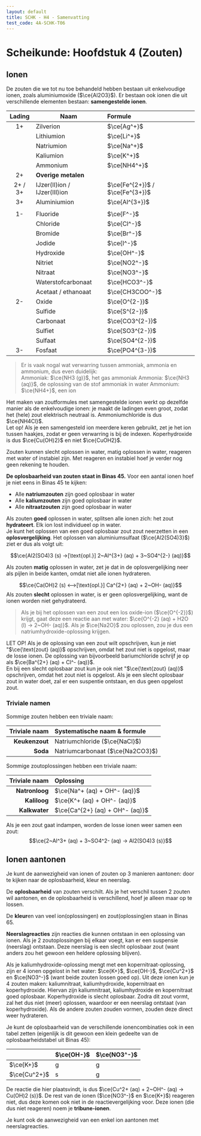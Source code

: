 ```yaml
---
layout: default
title: SCHK - H4 - Samenvatting
test_code: 4A-SCHK-T06
---
```


# Scheikunde: Hoofdstuk 4 (Zouten)

## Ionen

De zouten die we tot nu toe behandeld hebben bestaan uit enkelvoudige ionen, zoals aluminiumoxide ($\ce{Al2O3}$). Er bestaan ook ionen die uit verschillende elementen bestaan: **samengestelde ionen**.

| Lading  | Naam                         | Formule                         |
| :-----: | ---------------------------- | :------------------------------ |
|   1+    | Zilverion                    | $\ce{Ag^+}$                     |
|         | Lithiumion                   | $\ce{Li^+}$                     |
|         | Natriumion                   | $\ce{Na^+}$                     |
|         | Kaliumion                    | $\ce{K^+}$                      |
|         | Ammonium                     | $\ce{NH4^+}$                    |
|   2+    | **Overige metalen**          |                                 |
| 2+ / 3+ | IJzer(II)ion / IJzer(III)ion | $\ce{Fe^{2+}}$ / $\ce{Fe^{3+}}$ |
|   3+    | Aluminiumion                 | $\ce{Al^{3+}}$                  |
|         |                              |                                 |
|   1-    | Fluoride                     | $\ce{F^-}$                      |
|         | Chloride                     | $\ce{Cl^-}$                     |
|         | Bromide                      | $\ce{Br^-}$                     |
|         | Jodide                       | $\ce{I^-}$                      |
|         | Hydroxide                    | $\ce{OH^-}$                     |
|         | Nitriet                      | $\ce{NO2^-}$                    |
|         | Nitraat                      | $\ce{NO3^-}$                    |
|         | Waterstofcarbonaat           | $\ce{HCO3^-}$                   |
|         | Acetaat / ethanoaat          | $\ce{CH3COO^-}$                 |
|   2-    | Oxide                        | $\ce{O^{2-}}$                   |
|         | Sulfide                      | $\ce{S^{2-}}$                   |
|         | Carbonaat                    | $\ce{CO3^{2-}}$                 |
|         | Sulfiet                      | $\ce{SO3^{2-}}$                 |
|         | Sulfaat                      | $\ce{SO4^{2-}}$                 |
|   3-    | Fosfaat                      | $\ce{PO4^{3-}}$                 |

> Er is vaak nogal wat verwarring tussen ammoniak, ammonia en ammonium, dus even duidelijk:  
> Ammoniak: $\ce{NH3 (g)}$, het gas ammoniak
> Ammonia: $\ce{NH3 (aq)}$, de oplossing van de stof ammoniak in water
> Ammonium: $\ce{NH4+}$, een ion

Het maken van zoutformules met samengestelde ionen werkt op dezelfde manier als de enkelvoudige ionen: je maakt de ladingen even groot, zodat het (hele) zout elektrisch neutraal is. Ammoniumchloride is dus $\ce{NH4Cl}$.  
Let op! Als je een samengesteld ion meerdere keren gebruikt, zet je het ion tussen haakjes, zodat er geen verwarring is bij de indexen. Koperhydroxide is dus $\ce{Cu(OH)2}$ en niet $\ce{CuOH2}$.

Zouten kunnen slecht oplossen in water, matig oplossen in water, reageren met water of instabiel zijn. Met reageren en instabiel hoef je verder nog geen rekening te houden.

**De oplosbaarheid van zouten staat in Binas 45.** Voor een aantal ionen hoef je niet eens in Binas 45 te kijken:

- Alle **natriumzouten** zijn goed oplosbaar in water
- Alle **kaliumzouten** zijn goed oplosbaar in water
- Alle **nitraatzouten** zijn goed oplosbaar in water

Als zouten **goed** oplossen in water, splitsen alle ionen zich: het zout **hydrateert**. Elk ion lost individueel op in water.  
Je kunt het oplossen van een goed oplosbaar zout zout neerzetten in een **oplosvergelijking**. Het oplossen van aluminiumsulfaat ($\ce{Al2(SO4)3}$) ziet er dus als volgt uit:

$$\ce{Al2(SO4)3 (s) ->[\text{opl.}] 2~Al^{3+} (aq) + 3~SO4^{2-} (aq)}$$

Als zouten **matig** oplossen in water, zet je dat in de oplosvergelijking neer als pijlen in beide kanten, omdat niet alle ionen hydrateren.

$$\ce{Ca(OH)2 (s) <-->[\text{opl.}] Ca^{2+} (aq) + 2~OH- (aq)}$$
Als zouten **slecht** oplossen in water, is er geen oplosvergelijking, want de ionen worden niet gehydrateerd.

> Als je bij het oplossen van een zout een los oxide-ion ($\ce{O^{-2}}$) krijgt, gaat deze een reactie aan met water: $\ce{O^{-2} (aq) + H2O (l) -> 2~OH- (aq)}$.
> Als je $\ce{Na2O}$ zou oplossen, zou je dus een natriumhydroxide-oplossing krijgen.

LET OP! Als je de oplossing van een zout wilt opschrijven, kun je niet "$\ce{\text{zout} (aq)}$ opschrijven, omdat het zout niet is opgelost, maar de losse ionen. De oplossing van bijvoorbeeld bariumchloride schrijf je op als $\ce{Ba^{2+} (aq) + Cl^- (aq)}$.  
En bij een slecht oplosbaar zout kun je ook niet "$\ce{\text{zout} (aq)}$ opschrijven, omdat het zout niet is opgelost. Als je een slecht oplosbaar zout in water doet, zal er een suspentie ontstaan, en dus geen opgelost zout.

### Triviale namen

Sommige zouten hebben een triviale naam:

|  Triviale naam | Systematische naam & formule     |
| -------------: | :------------------------------- |
| **Keukenzout** | Natriumchloride ($\ce{NaCl}$)    |
|       **Soda** | Natriumcarbonaat ($\ce{Na2CO3}$) |

Sommige zoutoplossingen hebben een triviale naam:

|  Triviale naam | Oplossing                       |
| -------------: | :------------------------------ |
| **Natronloog** | $\ce{Na^+ (aq) + OH^- (aq)}$    |
|   **Kaliloog** | $\ce{K^+ (aq) + OH^- (aq)}$     |
|  **Kalkwater** | $\ce{Ca^{2+} (aq) + OH^- (aq)}$ |

Als je een zout gaat indampen, worden de losse ionen weer samen een zout:
$$\ce{2~Al^3+ (aq) + 3~SO4^2- (aq) -> Al2(SO4)3 (s)}$$

## Ionen aantonen

Je kunt de aanwezigheid van ionen of zouten op 3 manieren aantonen: door te kijken naar de oplosbaarheid, kleur en neerslag.

De **oplosbaarheid** van zouten verschilt. Als je het verschil tussen 2 zouten wil aantonen, en de oplosbaarheid is verschillend, hoef je alleen maar op te lossen.

De **kleur**en van veel ion(oplossingen) en zout(oplossing)en staan in Binas 65.

**Neerslagreacties** zijn reacties die kunnen ontstaan in een oplossing van ionen. Als je 2 zoutoplossingen bij elkaar voegt, kan er een suspensie (neerslag) ontstaan. Deze neerslag is een slecht oplosbaar zout (want anders zou het gewoon een heldere oplossing blijven).

Als je kaliumhydroxide-oplossing mengt met een kopernitraat-oplossing, zijn er 4 ionen opgelost in het water: $\ce{K+}$, $\ce{OH-}$, $\ce{Cu^2+}$ en $\ce{NO3^-}$ (want beide zouten lossen goed op). Uit deze ionen kun je 4 zouten maken: kaliumnitraat, kaliumhydroxide, kopernitraat en koperhydroxide. Hiervan zijn kaliumnitraat, kaliumhydroxide en kopernitraat goed oplosbaar. Koperhydroxide is slecht oplosbaar. Zodra dit zout vormt, zal het dus niet (meer) oplossen, waardoor er een neerslag ontstaat (van koperhydroxide). Als de andere zouten zouden vormen, zouden deze direct weer hydrateren.

Je kunt de oplosbaarheid van de verschillende ionencombinaties ook in een tabel zetten (eigenlijk is dit gewoon een klein gedeelte van de oplosbaarheidstabel uit Binas 45):

|              | $\ce{OH-}$ | $\ce{NO3^-}$ |
| ------------ | ---------- | ------------ |
| $\ce{K+}$    | g          | g            |
| $\ce{Cu^2+}$ | s          | g            |

De reactie die hier plaatsvindt, is dus $\ce{Cu^2+ (aq) + 2~OH^- (aq) -> Cu(OH)2 (s)}$. De rest van de ionen ($\ce{NO3^-}$ en $\ce{K+}$) reageren niet, dus deze komen ook niet in de reactievergelijking voor. Deze ionen (die dus niet reageren) noem je **tribune-ionen**.

Je kunt ook de aanwezigheid van een enkel ion aantonen met neerslagreacties.
